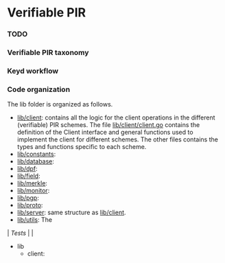 # Verifiable PIR

### TODO

### Verifiable PIR taxonomy

### Keyd workflow

### Code organization
The lib folder is organized as follows.
  * [lib/client](lib/client): contains all the logic for the client operations
    in the different (verifiable) PIR schemes. The file
    [lib/client/client.go](lib/client/client.go) contains the definition of the
    Client interface and general functions used to implement the client for
    different schemes. The other files contains the types and functions specific
    to each scheme.
  * [lib/constants](lib/constants):
  * [lib/database](lib/database):
  * [lib/dpf](lib/dpf):
  * [lib/field](lib/field):
  * [lib/merkle](lib/merkle):
  * [lib/monitor](lib/monitor):
  * [lib/pgp](lib/pgp):
  * [lib/proto](lib/proto):
  * [lib/server](lib/server): same structure as [lib/client](lib/client).
  * [lib/utils](lib/utils):
The 

| *Tests* | |

* lib
  * client: 
